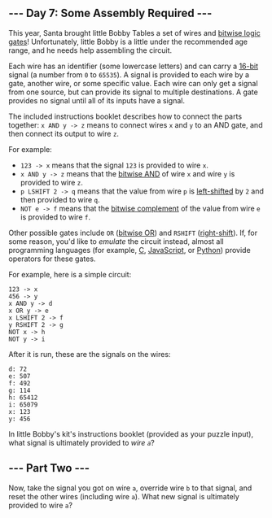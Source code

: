 --- Day 7: Some Assembly Required ---
-------------------------------------

This year, Santa brought little Bobby Tables a set of wires and [bitwise
logic gates](https://en.wikipedia.org/wiki/Bitwise_operation)!
Unfortunately, little Bobby is a little under the recommended age range,
and he needs help <span
title="You had one of these as a kid, right?">assembling the
circuit</span>.

Each wire has an identifier (some lowercase letters) and can carry a
[16-bit](https://en.wikipedia.org/wiki/16-bit) signal (a number from `0`
to `65535`). A signal is provided to each wire by a gate, another wire,
or some specific value. Each wire can only get a signal from one source,
but can provide its signal to multiple destinations. A gate provides no
signal until all of its inputs have a signal.

The included instructions booklet describes how to connect the parts
together: `x AND y -> z` means to connect wires `x` and `y` to an AND
gate, and then connect its output to wire `z`.

For example:

-   `123 -> x` means that the signal `123` is provided to wire `x`.
-   `x AND y -> z` means that the [bitwise
    AND](https://en.wikipedia.org/wiki/Bitwise_operation#AND) of wire
    `x` and wire `y` is provided to wire `z`.
-   `p LSHIFT 2 -> q` means that the value from wire `p` is
    [left-shifted](https://en.wikipedia.org/wiki/Logical_shift) by `2`
    and then provided to wire `q`.
-   `NOT e -> f` means that the [bitwise
    complement](https://en.wikipedia.org/wiki/Bitwise_operation#NOT) of
    the value from wire `e` is provided to wire `f`.

Other possible gates include `OR` ([bitwise
OR](https://en.wikipedia.org/wiki/Bitwise_operation#OR)) and `RSHIFT`
([right-shift](https://en.wikipedia.org/wiki/Logical_shift)). If, for
some reason, you'd like to *emulate* the circuit instead, almost all
programming languages (for example,
[C](https://en.wikipedia.org/wiki/Bitwise_operations_in_C),
[JavaScript](https://developer.mozilla.org/en-US/docs/Web/JavaScript/Reference/Operators/Bitwise_Operators),
or [Python](https://wiki.python.org/moin/BitwiseOperators)) provide
operators for these gates.

For example, here is a simple circuit:

    123 -> x
    456 -> y
    x AND y -> d
    x OR y -> e
    x LSHIFT 2 -> f
    y RSHIFT 2 -> g
    NOT x -> h
    NOT y -> i

After it is run, these are the signals on the wires:

    d: 72
    e: 507
    f: 492
    g: 114
    h: 65412
    i: 65079
    x: 123
    y: 456

In little Bobby's kit's instructions booklet (provided as your puzzle
input), what signal is ultimately provided to *wire `a`*?

--- Part Two ---
----------------

Now, take the signal you got on wire `a`, override wire `b` to that
signal, and reset the other wires (including wire `a`). What new signal
is ultimately provided to wire `a`?

